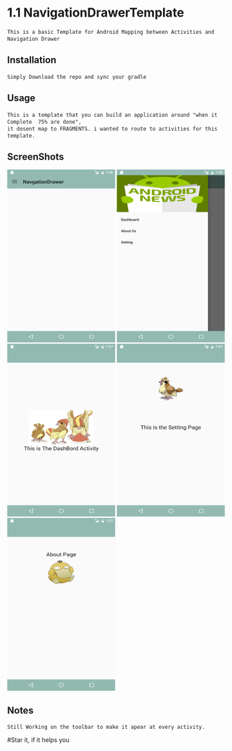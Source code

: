 # 1.1 NavigationDrawerTemplate
	This is a basic Template for Android Mapping between Activities and Navigation Drawer
## Installation
	Simply Download the repo and sync your gradle
## Usage
	This is a template that you can build an application around "when it Complete  75% are done", 
	it dosent map to FRAGMENTS. i wanted to route to activities for this template. 

## ScreenShots
<img src="ScreenShots/Dashboard.png" width="250"  height = "400px">
<img src="ScreenShots/SlideMenu.png" width="250"  height = "400px">
<img src="ScreenShots/Dash.png" width="250"  height = "400px">
<img src="ScreenShots/Settings.png" width="250"  height = "400px">
<img src="ScreenShots/AboutUs.png" width="250"  height = "400px">



## Notes
	Still Working on the toolbar to make it apear at every activity.
#Star it, if it helps you 
